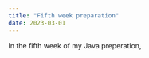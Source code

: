 ```yaml
---
title: "Fifth week preparation"
date: 2023-03-01
---
```


In the fifth week of my Java preperation,
